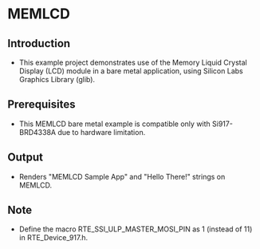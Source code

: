 # MEMLCD

## Introduction

- This example project demonstrates use of the Memory Liquid Crystal Display (LCD) module in a bare metal application, using Silicon Labs Graphics Library (glib).

## Prerequisites

- This MEMLCD bare metal example is compatible only with Si917-BRD4338A due to hardware limitation.

## Output

- Renders "MEMLCD Sample App" and "Hello There!" strings on MEMLCD.

## Note

- Define the macro RTE_SSI_ULP_MASTER_MOSI_PIN as 1 (instead of 11) in RTE_Device_917.h. 